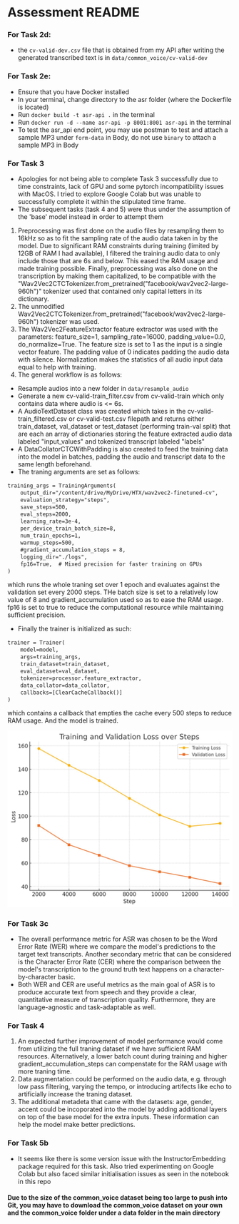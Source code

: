 # Assessment README

### For Task 2d:
- the `cv-valid-dev.csv` file that is obtained from my API after writing the generated transcribed text is in `data/common_voice/cv-valid-dev`

### For Task 2e:
- Ensure that you have Docker installed
- In your terminal, change directory to the asr folder (where the Dockerfile is located)
- Run `docker build -t asr-api .` in the terminal
- Run `docker run -d --name asr-api -p 8001:8001 asr-api` in the terminal
- To test the asr_api end point, you may use postman to test and attach a sample MP3 under `form-data` in Body, do not use `binary` to attach a sample MP3 in Body  

### For Task 3
- Apologies for not being able to complete Task 3 successfully due to time constraints, lack of GPU and some pytorch incompatibility issues with MacOS. I tried to explore Google Colab but was unable to successfully complete it within the stipulated time frame. 
- The subsequent tasks (task 4 and 5) were thus under the assumption of the 'base' model instead in order to attempt them 
1. Preprocessing was first done on the audio files by resampling them to 16kHz so as to fit the sampling rate of the audio data taken in by the model. Due to significant RAM constraints during training (limited by 12GB of RAM I had available), I filtered the training audio data to only include those that are 6s and below. This eased the RAM usage and made training possible. Finally, preprocessing was also done on the transcription by making them capitalized, to be compatible with the "Wav2Vec2CTCTokenizer.from_pretrained("facebook/wav2vec2-large-960h")" tokenizer used that contained only capital letters in its dictionary.
2. The unmodified Wav2Vec2CTCTokenizer.from_pretrained("facebook/wav2vec2-large-960h") tokenizer was used.
3. The Wav2Vec2FeatureExtractor feature extractor was used with the parameters: feature_size=1, sampling_rate=16000, padding_value=0.0, do_normalize=True. The feature size is set to 1 as the input is a single vector feature. The padding value of 0 indicates padding the audio data with silence. Normalization makes the statistics of all audio input data equal to help with training. 
4. The general workflow is as follows:
- Resample audios into a new folder in `data/resample_audio`
- Generate a new cv-valid-train_filter.csv from cv-valid-train which only contains data where audio is <= 6s.
- A AudioTextDataset class was created which takes in the cv-valid-train_filtered.csv or cv-valid-test.csv filepath and returns either train_dataset, val_dataset or test_dataset (performing train-val split) that are each an array of dictionaries storing the feature extracted audio data labeled "input_values" and tokenized transcript labeled "labels"
- A DataCollatorCTCWithPadding is also created to feed the training data into the model in batches, padding the audio and transcript data to the same length beforehand.
- The traning arguments are set as follows:
```
training_args = TrainingArguments(
    output_dir="/content/drive/MyDrive/HTX/wav2vec2-finetuned-cv",
    evaluation_strategy="steps",
    save_steps=500,
    eval_steps=2000,
    learning_rate=3e-4,
    per_device_train_batch_size=8,
    num_train_epochs=1,
    warmup_steps=500,
    #gradient_accumulation_steps = 8,
    logging_dir="./logs",
    fp16=True,  # Mixed precision for faster training on GPUs
)
```
which runs the whole traning set over 1 epoch and evaluates against the validation set every 2000 steps. THe batch size is set to a relatively low value of 8 and gradient_accumulation used so as to ease the RAM usage. fp16 is set to true to reduce the computational resource while maintaining sufficient precision.
- Finally the trainer is initialized as such:
```
trainer = Trainer(
    model=model,
    args=training_args,
    train_dataset=train_dataset,
    eval_dataset=val_dataset,
    tokenizer=processor.feature_extractor,
    data_collator=data_collator,
    callbacks=[ClearCacheCallback()]
)
```
which contains a callback that empties the cache every 500 steps to reduce RAM usage. And the model is trained.

![Training and Validation Metrics](diagram/training_loss.jpg)

### For Task 3c
- The overall performance metric for ASR was chosen to be the Word Error Rate (WER) where we compare the model's predictions to the target text transcripts. Another secondary metric that can be considered is the Character Error Rate (CER) where the comparison between the model's transcription to the ground truth text happens on a character-by-character basic. 
- Both WER and CER are useful metrics as the main goal of ASR is to produce accurate text from speech and they provide a clear, quantitative measure of transcription quality. Furthermore, they are language-agnostic and task-adaptable as well. 

### For Task 4
1. An expected further improvement of model performance would come from utilizing the full traning dataset if we have sufficient RAM resources. Alternatively, a lower batch count during training and higher gradient_accumulation_steps can compenstate for the RAM usage with more traning time.
2. Data augmentation could be performed on the audio data, e.g. through low pass filtering, varying the tempo, or introducing artifects like echo to artificially increase the traning dataset.
3. The additional metadeta that came with the datasets: age, gender, accent could be incoporated into the model by adding additional layers on top of the base model for the extra inputs. These information can help the model make better predictions.

### For Task 5b
- It seems like there is some version issue with the InstructorEmbedding package required for this task. Also tried experimenting on Google Colab but also faced similar initialisation issues as seen in the notebook in this repo

#### Due to the size of the common_voice dataset being too large to push into Git, you may have to download the common_voice dataset on your own and the common_voice folder under a data folder in the main directory




